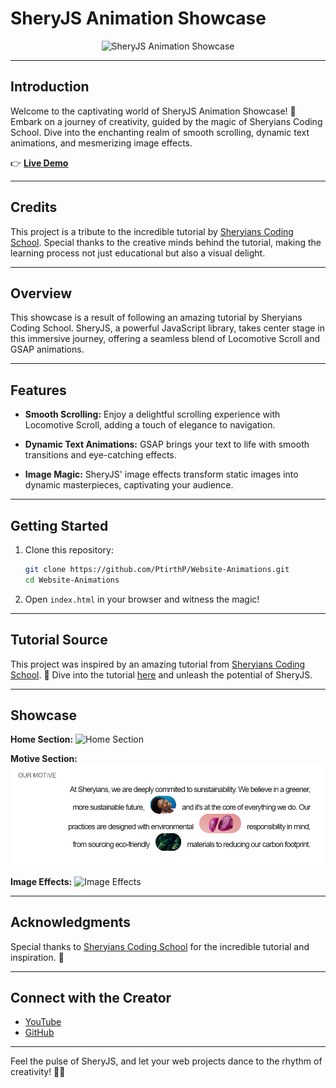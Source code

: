 # SheryJS Animation Showcase

<div align="center">
  <img src="./Media/Overview.gif" alt="SheryJS Animation Showcase">
</div>

---

## Introduction

Welcome to the captivating world of SheryJS Animation Showcase! 🚀 Embark on a journey of creativity, guided by the magic of Sheryians Coding School. Dive into the enchanting realm of smooth scrolling, dynamic text animations, and mesmerizing image effects.

👉 **[Live Demo](https://tirthpatel.space/)**

---

## Credits

This project is a tribute to the incredible tutorial by [Sheryians Coding School](https://www.youtube.com/@thesheryianscodingschool). Special thanks to the creative minds behind the tutorial, making the learning process not just educational but also a visual delight.

---

## Overview

This showcase is a result of following an amazing tutorial by Sheryians Coding School. SheryJS, a powerful JavaScript library, takes center stage in this immersive journey, offering a seamless blend of Locomotive Scroll and GSAP animations.

---

## Features

- **Smooth Scrolling:** Enjoy a delightful scrolling experience with Locomotive Scroll, adding a touch of elegance to navigation.

- **Dynamic Text Animations:** GSAP brings your text to life with smooth transitions and eye-catching effects.

- **Image Magic:** SheryJS' image effects transform static images into dynamic masterpieces, captivating your audience.

---

## Getting Started

1. Clone this repository:
    ```bash
    git clone https://github.com/PtirthP/Website-Animations.git
    cd Website-Animations
    ```

2. Open `index.html` in your browser and witness the magic!

---

## Tutorial Source

This project was inspired by an amazing tutorial from [Sheryians Coding School](https://www.youtube.com/@thesheryianscodingschool). 🌟 Dive into the tutorial [here](https://www.youtube.com/watch?v=6d5yRW5suZE) and unleash the potential of SheryJS.

---

## Showcase

**Home Section:**
![Home Section](./Media/Home%20Section.gif)

**Motive Section:**
![Motive Section](./Media/Motive%20Section.png)

**Image Effects:**
![Image Effects](./Media/Image%20Effects.gif)

---

## Acknowledgments

Special thanks to [Sheryians Coding School](https://www.youtube.com/@thesheryianscodingschool) for the incredible tutorial and inspiration. 🙌

---

## Connect with the Creator

- [YouTube](https://www.youtube.com/@thesheryianscodingschool)
- [GitHub](https://github.com/asynchronousJavascriptor)

---

Feel the pulse of SheryJS, and let your web projects dance to the rhythm of creativity! 🎉✨
